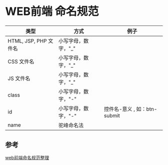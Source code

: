 <h1 style="font-size: 2.5em;"> WEB前端 命名规范</h1>
 


 
| 类型 | 方式 | 例子 |
| - | - | - |
| HTML, JSP, PHP 文件名 | 小写字母，数字，"_" ||
| CSS 文件名 | 小写字母，数字，"_" ||
| JS 文件名 | 小写字母，数字，"_" ||
| class | 小写字母，数字，"-" | |
| id | 小写字母，数字，"-" | 控件名-意义 , 如：btn-submit|
| name | 驼峰命名法 ||


## 参考

[web前端命名规范整理](https://www.jianshu.com/p/6417143c4b18)
 
 